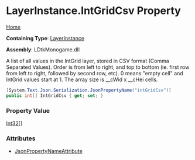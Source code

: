 # LayerInstance\.IntGridCsv Property

[Home](../../../README.md)

**Containing Type**: [LayerInstance](../README.md)

**Assembly**: LDtkMonogame\.dll

  
A list of all values in the IntGrid layer, stored in CSV format \(Comma Separated
Values\)\.  Order is from left to right, and top to bottom \(ie\. first row from left to
right, followed by second row, etc\)\.  0 means "empty cell" and IntGrid values
start at 1\.  The array size is \_\_cWid x \_\_cHei cells\.

```csharp
[System.Text.Json.Serialization.JsonPropertyName("intGridCsv")]
public int[] IntGridCsv { get; set; }
```

### Property Value

[Int32](https://docs.microsoft.com/en-us/dotnet/api/system.int32)\[\]

### Attributes

* [JsonPropertyNameAttribute](https://docs.microsoft.com/en-us/dotnet/api/system.text.json.serialization.jsonpropertynameattribute)

